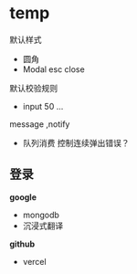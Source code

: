 # temp

默认样式
- 圆角
- Modal esc close

默认校验规则
- input 50 ...

message ,notify
- 队列消费  控制连续弹出错误？

## 登录

**google**
- mongodb
- 沉浸式翻译

**github**
- vercel